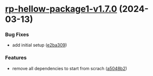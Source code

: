 # [rp-hellow-package1-v1.7.0](https://github.com/iriteshp/hellow-npm/compare/rp-hellow-package1-v1.6.0...rp-hellow-package1-v1.7.0) (2024-03-13)


### Bug Fixes

* add initial setup ([e2ba309](https://github.com/iriteshp/hellow-npm/commit/e2ba3095c2a86fee2ca70a5e67391e49037d688c))


### Features

* remove all dependencies to start from scrach ([a5048b2](https://github.com/iriteshp/hellow-npm/commit/a5048b213cdb0bee5526b7a9ffea44ad9a883c5b))
